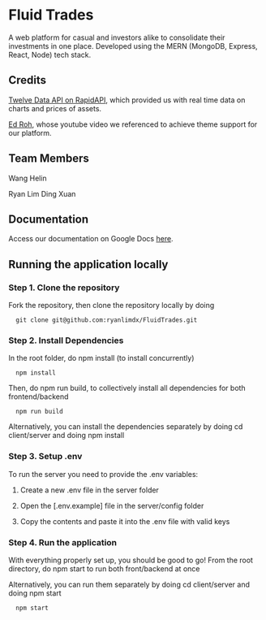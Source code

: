 # Fluid Trades

A web platform for casual and investors alike to consolidate their investments in one place. Developed using the MERN (MongoDB, Express, React, Node) tech stack.

## Credits
[Twelve Data API on RapidAPI](https://rapidapi.com/twelvedata/api/twelve-data1/), which provided us with real time data on charts and prices of assets. 

[Ed Roh](https://www.youtube.com/watch?v=wYpCWwD1oz0), whose youtube video we referenced to achieve theme support for our platform. 

## Team Members
Wang Helin

Ryan Lim Ding Xuan

## Documentation
Access our documentation on Google Docs [here](https://docs.google.com/document/d/1gCoxk-lQIpuvIV7AXtsrBCL8j1hDQhX6AdY5lXQm_a8/edit?usp=sharing).

## Running the application locally
### Step 1. Clone the repository

Fork the repository, then clone the repository locally by doing

```
  git clone git@github.com:ryanlimdx/FluidTrades.git
```
  
### Step 2. Install Dependencies
In the root folder, do npm install (to install concurrently)

```
  npm install
```

Then, do npm run build, to collectively install all dependencies for both frontend/backend

```
  npm run build
```

Alternatively, you can install the dependencies separately by doing cd client/server and doing npm install

### Step 3. Setup .env

To run the server you need to provide the .env variables:

1. Create a new .env file in the server folder

2. Open the [.env.example] file in the server/config folder

3. Copy the contents and paste it into the .env file with valid keys

### Step 4. Run the application

With everything properly set up, you should be good to go! From the root directory, do npm start to run both front/backend at once

Alternatively, you can run them separately by doing cd client/server and doing npm start

```
  npm start
```
